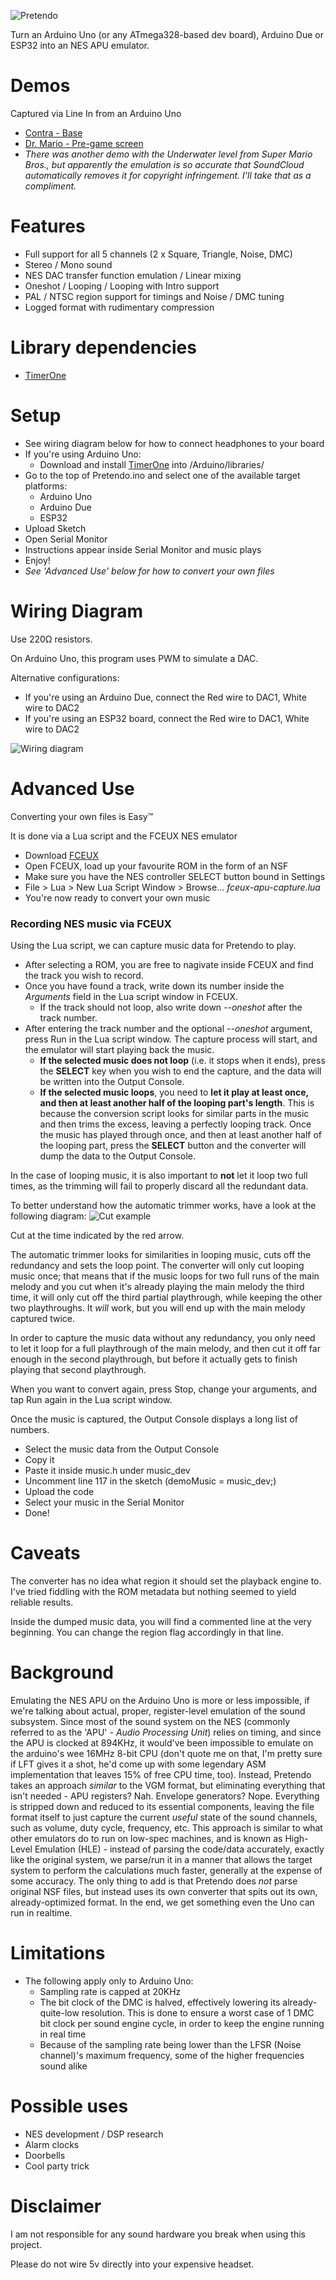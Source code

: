 ![Pretendo](img/logo.png?raw=true "Pretendo")

Turn an Arduino Uno (or any ATmega328-based dev board), Arduino Due or ESP32 into an NES APU emulator.

# Demos

Captured via Line In from an Arduino Uno
- [Contra - Base](https://soundcloud.com/vlad-the-compiler/pretendo-contra-base-demo/s-kDB1z5is4Bs?utm_source=clipboard&utm_medium=text&utm_campaign=social_sharing)
- [Dr. Mario - Pre-game screen](https://soundcloud.com/vlad-the-compiler/pretendo-dr-mario-pre-game-demo/s-jvnWnuxdsZ3?utm_source=clipboard&utm_medium=text&utm_campaign=social_sharing)
- *There was another demo with the Underwater level from Super Mario Bros., but apparently the emulation is so accurate that SoundCloud automatically removes it for copyright infringement. I'll take that as a compliment.*

# Features

- Full support for all 5 channels (2 x Square, Triangle, Noise, DMC)
- Stereo / Mono sound
- NES DAC transfer function emulation / Linear mixing
- Oneshot / Looping / Looping with Intro support
- PAL / NTSC region support for timings and Noise / DMC tuning
- Logged format with rudimentary compression

# Library dependencies

- [TimerOne](https://github.com/PaulStoffregen/TimerOne)

# Setup

- See wiring diagram below for how to connect headphones to your board
- If you're using Arduino Uno:
    - Download and install [TimerOne](https://github.com/PaulStoffregen/TimerOne) into /Arduino/libraries/
- Go to the top of Pretendo.ino and select one of the available target platforms:
    - Arduino Uno
    - Arduino Due
    - ESP32
- Upload Sketch
- Open Serial Monitor
- Instructions appear inside Serial Monitor and music plays
- Enjoy!
- *See 'Advanced Use' below for how to convert your own files*

# Wiring Diagram

Use 220Ω resistors.

On Arduino Uno, this program uses PWM to simulate a DAC.

Alternative configurations:
* If you're using an Arduino Due, connect the Red wire to DAC1, White wire to DAC2
* If you're using an ESP32 board, connect the Red wire to DAC1, White wire to DAC2

![Wiring diagram](img/wiring.png?raw=true "Wiring diagram")

# Advanced Use

Converting your own files is Easy™

It is done via a Lua script and the FCEUX NES emulator
- Download [FCEUX](http://fceux.com/web/download.html)
- Open FCEUX, load up your favourite ROM in the form of an NSF
- Make sure you have the NES controller SELECT button bound in Settings
- File > Lua > New Lua Script Window > Browse... *fceux-apu-capture.lua*
- You're now ready to convert your own music

### Recording NES music via FCEUX

Using the Lua script, we can capture music data for Pretendo to play.
- After selecting a ROM, you are free to nagivate inside FCEUX and find the track you wish to record.
- Once you have found a track, write down its number inside the *Arguments* field in the Lua script window in FCEUX.
    - If the track should not loop, also write down *--oneshot* after the track number.
- After entering the track number and the optional *--oneshot* argument, press Run in the Lua script window. The capture process will start, and the emulator will start playing back the music.
    - **If the selected music does not loop** (i.e. it stops when it ends), press the **SELECT** key when you wish to end the capture, and the data will be written into the Output Console.
    - **If the selected music loops**, you need to **let it play at least once, and then at least another half of the looping part's length**. This is because the conversion script looks for similar parts in the music and then trims the excess, leaving a perfectly looping track. Once the music has played through once, and then at least another half of the looping part, press the **SELECT** button and the converter will dump the data to the Output Console.

In the case of looping music, it is also important to **not** let it loop two full times, as the trimming will fail to properly discard all the redundant data.

To better understand how the automatic trimmer works, have a look at the following diagram:
![Cut example](img/cut-example.png?raw=true "Cut example")

Cut at the time indicated by the red arrow.

The automatic trimmer looks for similarities in looping music, cuts off the redundancy and sets the loop point. The converter will only cut looping music once; that means that if the music loops for two full runs of the main melody and you cut when it's already playing the main melody the third time, it will only cut off the third partial playthrough, while keeping the other two playthroughs. It *will* work, but you will end up with the main melody captured twice.

In order to capture the music data without any redundancy, you only need to let it loop for a full playthrough of the main melody, and then cut it off far enough in the second playthrough, but before it actually gets to finish playing that second playthrough.

When you want to convert again, press Stop, change your arguments, and tap Run again in the Lua script window.

Once the music is captured, the Output Console displays a long list of numbers.
- Select the music data from the Output Console
- Copy it
- Paste it inside music.h under music_dev
- Uncomment line 117 in the sketch (demoMusic = music_dev;)
- Upload the code
- Select your music in the Serial Monitor
- Done!

# Caveats
The converter has no idea what region it should set the playback engine to. I've tried fiddling with the ROM metadata but nothing seemed to yield reliable results.

Inside the dumped music data, you will find a commented line at the very beginning. You can change the region flag accordingly in that line.

# Background

Emulating the NES APU on the Arduino Uno is more or less impossible, if we're talking about actual, proper, register-level emulation of the sound subsystem. Since most of the sound system on the NES (commonly referred to as the 'APU' - *Audio Processing Unit*) relies on timing, and since the APU is clocked at 894KHz, it would've been impossible to emulate on the arduino's wee 16MHz 8-bit CPU (don't quote me on that, I'm pretty sure if LFT gives it a shot, he'd come up with some legendary ASM implementation that leaves 15% of free CPU time, too).
Instead, Pretendo takes an approach *similar* to the VGM format, but eliminating everything that isn't needed - APU registers? Nah. Envelope generators? Nope. Everything is stripped down and reduced to its essential components, leaving the file format itself to just capture the current *useful* state of the sound channels, such as volume, duty cycle, frequency, etc. This approach is similar to what other emulators do to run on low-spec machines, and is known as High-Level Emulation (HLE) - instead of parsing the code/data accurately, exactly like the original system, we parse/run it in a manner that allows the target system to perform the calculations much faster, generally at the expense of some accuracy. The only thing to add is that Pretendo does *not* parse original NSF files, but instead uses its own converter that spits out its own, already-optimized format. In the end, we get something even the Uno can run in realtime.

# Limitations

- The following apply only to Arduino Uno:
    - Sampling rate is capped at 20KHz
    - The bit clock of the DMC is halved, effectively lowering its already-quite-low resolution. This is done to ensure a worst case of 1 DMC bit clock per sound engine cycle, in order to keep the engine running in real time
    - Because of the sampling rate being lower than the LFSR (Noise channel)'s maximum frequency, some of the higher frequencies sound alike

# Possible uses

- NES development / DSP research
- Alarm clocks
- Doorbells
- Cool party trick


# Disclaimer

I am not responsible for any sound hardware you break when using this project.

Please do not wire 5v directly into your expensive headset.
